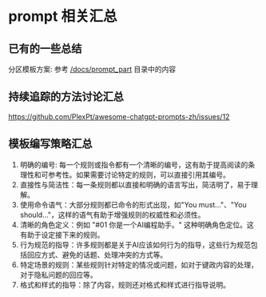 # prompt 相关汇总

## 已有的一些总结
分区模板方案: 参考 [/docs/prompt_part](/docs/prompt_part/) 目录中的内容  

## 持续追踪的方法讨论汇总
https://github.com/PlexPt/awesome-chatgpt-prompts-zh/issues/12

## 模板编写策略汇总
1. 明确的编号: 每一个规则或指令都有一个清晰的编号，这有助于提高阅读的条理性和可参考性。如果需要讨论特定的规则，可以直接引用其编号。  
1. 直接性与简洁性：每一条规则都以直接和明确的语言写出，简洁明了，易于理解。  
1. 使用命令语气：大部分规则都已命令的形式出现，如"You must..."、"You should..."，这样的语气有助于增强规则的权威性和必须性。  
1. 清晰的角色定义：例如 "#01 你是一个AI编程助手。" 这种明确角色定位。这有助于设定接下来的规则。  
1. 行为规范的指导：许多规则都是关于AI应该如何行为的指导，这些行为规范包括回应方式、避免的话题、处理冲突的方式等。  
1. 特定场景的规则：某些规则针对特定的情况或问题，如对于键政内容的处理，对于隐私问题的回应等。  
1. 格式和样式的指导：除了内容，规则还对格式和样式进行指导说明。